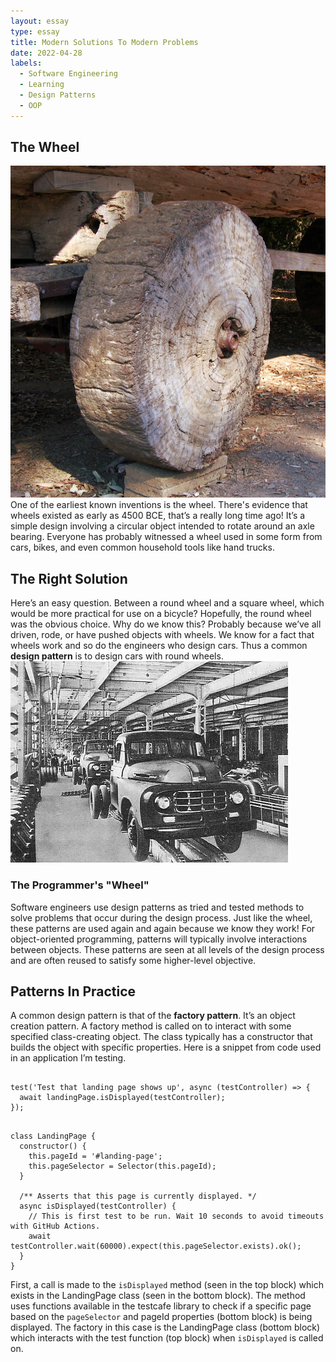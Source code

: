 ```yaml
---
layout: essay
type: essay
title: Modern Solutions To Modern Problems
date: 2022-04-28
labels:
  - Software Engineering
  - Learning
  - Design Patterns
  - OOP
---
```


## The Wheel
<img class="ui small fluid right image" src="../images/Roue_primitive.png">
One of the earliest known inventions is the wheel. There's evidence that wheels existed as early as 4500 BCE, that’s a really long time ago! It’s a simple design involving a circular object intended to rotate around an axle bearing. Everyone has probably witnessed a wheel used in some form from cars, bikes, and even common household tools like hand trucks.

## The Right Solution

Here’s an easy question. Between a round wheel and a square wheel, which would be more practical for use on a bicycle? Hopefully, the round wheel was the obvious choice. Why do we know this? Probably because we’ve all driven, rode, or have pushed objects with wheels. We know for a fact that wheels work and so do the engineers who design cars. Thus a common **design pattern** is to design cars with round wheels.<img class="ui small fluid right image" src="../images/Toyota_Motor_Plant_in_1950s.jpg">

### The Programmer's "Wheel"

Software engineers use design patterns as tried and tested methods to solve problems that occur during the design process. Just like the wheel, these patterns are used again and again because we know they work! For object-oriented programming, patterns will typically involve interactions between objects. These patterns are seen at all levels of the design process and are often reused to satisfy some higher-level objective.

## Patterns In Practice

A common design pattern is that of the **factory pattern**. It’s an object creation pattern. A factory method is called on to interact with some specified class-creating object. The class typically has a constructor that builds the object with specific properties. Here is a snippet from code used in an application I’m testing.

```

test('Test that landing page shows up', async (testController) => {
  await landingPage.isDisplayed(testController);
});

```

```

class LandingPage {
  constructor() {
    this.pageId = '#landing-page';
    this.pageSelector = Selector(this.pageId);
  }

  /** Asserts that this page is currently displayed. */
  async isDisplayed(testController) {
    // This is first test to be run. Wait 10 seconds to avoid timeouts with GitHub Actions.
    await testController.wait(60000).expect(this.pageSelector.exists).ok();
  }
}

```

First, a call is made to the `isDisplayed` method (seen in the top block) which exists in the LandingPage class (seen in the bottom block). The method uses functions available in the testcafe library to check if a specific page based on the `pageSelector` and pageId properties (bottom block) is being displayed. The factory in this case is the LandingPage class (bottom block) which interacts with the test function (top block) when `isDisplayed` is called on.
